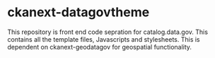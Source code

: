 # ckanext-datagovtheme
This repository is front end code sepration for catalog.data.gov. This contains all the template files, Javascripts and stylesheets.
This is dependent on ckanext-geodatagov for geospatial functionality.
